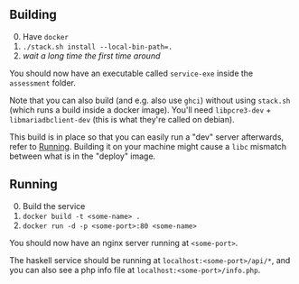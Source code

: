 ## Building

0. Have `docker`
1. `./stack.sh install --local-bin-path=.`
2. _wait a long time the first time around_

You should now have an executable called `service-exe` inside the `assessment` folder.

Note that you can also build (and e.g. also use `ghci`) without using `stack.sh` (which runs a build inside a docker image).
You'll need `libpcre3-dev` + `libmariadbclient-dev` (this is what they're called on debian).

This build is in place so that you can easily run a "dev" server afterwards, refer to [Running](#Running).
Building it on your machine might cause a `libc` mismatch between what is in the "deploy" image.

## Running

0. Build the service
1. `docker build -t <some-name> .`
2. `docker run -d -p <some-port>:80 <some-name>`

You should now have an nginx server running at `<some-port>`.

The haskell service should be running at `localhost:<some-port>/api/*`, and you can also see a php info file at `localhost:<some-port>/info.php`.
